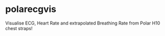 # polarecgvis
Visualise ECG, Heart Rate and extrapolated Breathing Rate from Polar H10 chest straps!

